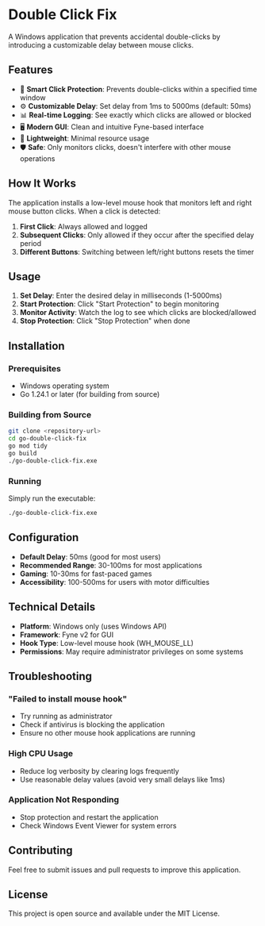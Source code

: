 # Double Click Fix

A Windows application that prevents accidental double-clicks by introducing a customizable delay between mouse clicks.

## Features

- 🎯 **Smart Click Protection**: Prevents double-clicks within a specified time window
- ⚙️ **Customizable Delay**: Set delay from 1ms to 5000ms (default: 50ms)
- 📊 **Real-time Logging**: See exactly which clicks are allowed or blocked
- 🖥️ **Modern GUI**: Clean and intuitive Fyne-based interface
- 🚀 **Lightweight**: Minimal resource usage
- 🛡️ **Safe**: Only monitors clicks, doesn't interfere with other mouse operations

## How It Works

The application installs a low-level mouse hook that monitors left and right mouse button clicks. When a click is detected:

1. **First Click**: Always allowed and logged
2. **Subsequent Clicks**: Only allowed if they occur after the specified delay period
3. **Different Buttons**: Switching between left/right buttons resets the timer

## Usage

1. **Set Delay**: Enter the desired delay in milliseconds (1-5000ms)
2. **Start Protection**: Click "Start Protection" to begin monitoring
3. **Monitor Activity**: Watch the log to see which clicks are blocked/allowed
4. **Stop Protection**: Click "Stop Protection" when done

## Installation

### Prerequisites

- Windows operating system
- Go 1.24.1 or later (for building from source)

### Building from Source

```bash
git clone <repository-url>
cd go-double-click-fix
go mod tidy
go build
./go-double-click-fix.exe
```

### Running

Simply run the executable:

```bash
./go-double-click-fix.exe
```

## Configuration

- **Default Delay**: 50ms (good for most users)
- **Recommended Range**: 30-100ms for most applications
- **Gaming**: 10-30ms for fast-paced games
- **Accessibility**: 100-500ms for users with motor difficulties

## Technical Details

- **Platform**: Windows only (uses Windows API)
- **Framework**: Fyne v2 for GUI
- **Hook Type**: Low-level mouse hook (WH_MOUSE_LL)
- **Permissions**: May require administrator privileges on some systems

## Troubleshooting

### "Failed to install mouse hook"

- Try running as administrator
- Check if antivirus is blocking the application
- Ensure no other mouse hook applications are running

### High CPU Usage

- Reduce log verbosity by clearing logs frequently
- Use reasonable delay values (avoid very small delays like 1ms)

### Application Not Responding

- Stop protection and restart the application
- Check Windows Event Viewer for system errors

## Contributing

Feel free to submit issues and pull requests to improve this application.

## License

This project is open source and available under the MIT License.
